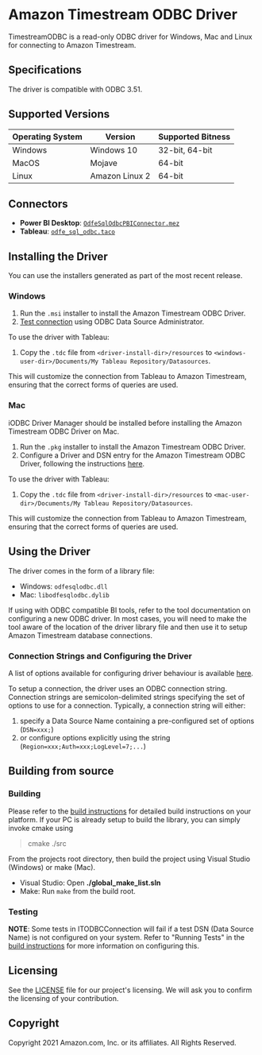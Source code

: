 # Amazon Timestream ODBC Driver

TimestreamODBC is a read-only ODBC driver for Windows, Mac and Linux for connecting to Amazon Timestream.

## Specifications

The driver is compatible with ODBC 3.51.

## Supported Versions


  | Operating System  | Version | Supported Bitness |
  | ------------- |-------------| ----------------- |
  |  Windows    |  Windows 10   | 32-bit, 64-bit |
  |  MacOS    |  Mojave | 64-bit |
  |  Linux    |  Amazon Linux 2  |  64-bit   |

## Connectors

* **Power BI Desktop**: [`OdfeSqlOdbcPBIConnector.mez`](./src/PowerBIConnector/bin/Release/OdfeSqlOdbcPBIConnector.mez)
* **Tableau**: [`odfe_sql_odbc.taco`](./src/TableauConnector/odfe_sql_odbc/odfe_sql_odbc.taco)

## Installing the Driver

You can use the installers generated as part of the most recent release.

### Windows

1. Run the `.msi` installer to install the Amazon Timestream ODBC Driver.
2. [Test connection](./docs/user/windows_configure_dsn.md) using ODBC Data Source Administrator.

To use the driver with Tableau:
1. Copy the `.tdc` file from `<driver-install-dir>/resources` to `<windows-user-dir>/Documents/My Tableau Repository/Datasources`.

This will customize the connection from Tableau to Amazon Timestream, ensuring that the correct forms of queries are used.

### Mac

iODBC Driver Manager should be installed before installing the Amazon Timestream ODBC Driver on Mac.

1. Run the `.pkg` installer to install the Amazon Timestream ODBC Driver.
2. Configure a Driver and DSN entry for the Amazon Timestream ODBC Driver, following the instructions [here](./docs/user/mac_configure_dsn.md).

To use the driver with Tableau:
1. Copy the `.tdc` file from `<driver-install-dir>/resources` to `<mac-user-dir>/Documents/My Tableau Repository/Datasources`.

This will customize the connection from Tableau to Amazon Timestream, ensuring that the correct forms of queries are used.

## Using the Driver

The driver comes in the form of a library file:
* Windows: `odfesqlodbc.dll`
* Mac: `libodfesqlodbc.dylib`

If using with ODBC compatible BI tools, refer to the tool documentation on configuring a new ODBC driver. In most cases, you will need to make the tool aware of the location of the driver library file and then use it to setup Amazon Timestream database connections.

### Connection Strings and Configuring the Driver

A list of options available for configuring driver behaviour is available [here](./docs/user/configuration_options.md).

To setup a connection, the driver uses an ODBC connection string. Connection strings are semicolon-delimited strings specifying the set of options to use for a connection. Typically, a connection string will either:

1. specify a Data Source Name containing a pre-configured set of options (`DSN=xxx;`)
2. or configure options explicitly using the string (`Region=xxx;Auth=xxx;LogLevel=7;...`)

## Building from source

### Building

Please refer to the [build instructions](./docs/dev/BUILD_INSTRUCTIONS.md) for detailed build instructions on your platform.
If your PC is already setup to build the library, you can simply invoke cmake using

> cmake ./src

From the projects root directory, then build the project using Visual Studio (Windows) or make (Mac).

* Visual Studio: Open **./global_make_list.sln**
* Make: Run `make` from the build root.

### Testing

**NOTE**: Some tests in ITODBCConnection will fail if a test DSN (Data Source Name) is not configured on your system. Refer to "Running Tests" in the [build instructions](./BUILD_INSTRUCTIONS.md) for more information on configuring this.

## Licensing

See the [LICENSE](./LICENSE) file for our project's licensing. We will ask you to confirm the licensing of your contribution.

## Copyright

Copyright 2021 Amazon.com, Inc. or its affiliates. All Rights Reserved.
